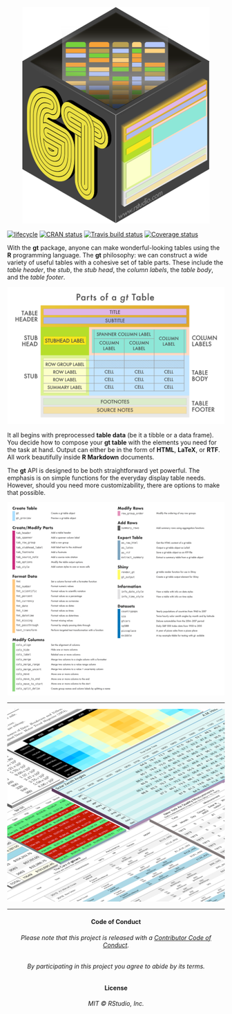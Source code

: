 
<!-- README.md is generated from README.Rmd. Please edit that file -->

<p align="center">

<img src="man/figures/gt_hex_logo.svg" height="500px">

</p>

<p align="center">

[![lifecycle](https://img.shields.io/badge/lifecycle-maturing-blue.svg)](https://www.tidyverse.org/lifecycle/#maturing)
[![CRAN
status](https://www.r-pkg.org/badges/version/gt)](https://cran.r-project.org/package=gt)
[![Travis build
status](https://travis-ci.com/rstudio/gt.svg?token=P7T9dzi5RLEq9j2Yepx5&branch=master)](https://travis-ci.com/rstudio/gt)
[![Coverage
status](https://codecov.io/gh/rstudio/gt/branch/master/graph/badge.svg)](https://codecov.io/github/rstudio/gt?branch=master)

</p>

With the **gt** package, anyone can make wonderful-looking tables using
the **R** programming language. The **gt** philosophy: we can construct
a wide variety of useful tables with a cohesive set of table parts.
These include the *table header*, the *stub*, the *stub head*, the
*column labels*, the *table body*, and the *table footer*.

<p align="center">

<img src="man/figures/gt_parts_of_a_table.svg" width="800px">

</p>

It all begins with preprocessed **table data** (be it a tibble or a data
frame). You decide how to compose your **gt table** with the elements
you need for the task at hand. Output can either be in the form of
**HTML**, **LaTeX**, or **RTF**. All work beautifully inside **R
Markdown** documents.

The **gt** API is designed to be both straightforward yet powerful. The
emphasis is on simple functions for the everyday display table needs.
However, should you need more customizability, there are options to make
that possible.

<p align="center">

<img src="man/figures/gt_functions.svg" width="800px">

</p>

-----

<img src="man/figures/gt_tables.png">

-----

<h4 align="center">

Code of Conduct

</h4>

<h6 align="center">

Please note that this project is released with a [Contributor Code of
Conduct](CODE_OF_CONDUCT.md).

</h6>

<h6 align="center">

By participating in this project you agree to abide by its terms.

</h6>

<h4 align="center">

License

</h4>

<h6 align="center">

MIT © RStudio, Inc.

</h6>
